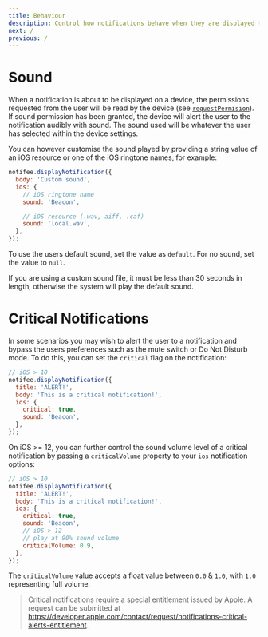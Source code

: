 ```yaml
---
title: Behaviour
description: Control how notifications behave when they are displayed to your users.
next: /
previous: /
---
```


# Sound

When a notification is about to be displayed on a device, the permissions requested from the user will be read by the device
(see [`requestPermision`](/react-native/reference/requestpermission)). If sound permission has been granted, the device
will alert the user to the notification audibly with sound. The sound used will be whatever the user has selected within
the device settings.

You can however customise the sound played by providing a string value of an iOS resource or one of the iOS ringtone names, for example:

```js
notifee.displayNotification({
  body: 'Custom sound',
  ios: {
    // iOS ringtone name
    sound: 'Beacon',

    // iOS resource (.wav, aiff, .caf)
    sound: 'local.wav',
  },
});
```

To use the users default sound, set the value as `default`. For no sound, set the value to `null`.

If you are using a custom sound file, it must be less than 30 seconds in length, otherwise the system will play the default sound.

# Critical Notifications

In some scenarios you may wish to alert the user to a notification and bypass the users preferences such as the
mute switch or Do Not Disturb mode. To do this, you can set the `critical` flag on the notification:

```js
// iOS > 10
notifee.displayNotification({
  title: 'ALERT!',
  body: 'This is a critical notification!',
  ios: {
    critical: true,
    sound: 'Beacon',
  },
});
```

On iOS >= 12, you can further control the sound volume level of a critical notification by passing a `criticalVolume`
property to your `ios` notification options:

```js
// iOS > 10
notifee.displayNotification({
  title: 'ALERT!',
  body: 'This is a critical notification!',
  ios: {
    critical: true,
    sound: 'Beacon',
    // iOS > 12
    // play at 90% sound volume
    criticalVolume: 0.9,
  },
});
```

The `criticalVolume` value accepts a float value between `0.0` & `1.0`, with `1.0` representing full volume.

> Critical notifications require a special entitlement issued by Apple. A request can be submitted at https://developer.apple.com/contact/request/notifications-critical-alerts-entitlement.
